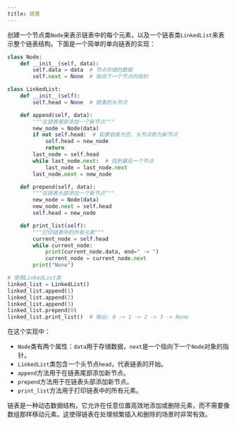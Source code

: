```yaml
---
title: 链表
---
```


创建一个节点类`Node`来表示链表中的每个元素，以及一个链表类`LinkedList`来表示整个链表结构。下面是一个简单的单向链表的实现：

```python
class Node:
    def __init__(self, data):
        self.data = data  # 节点存储的数据
        self.next = None  # 指向下一个节点的指针

class LinkedList:
    def __init__(self):
        self.head = None  # 链表的头节点

    def append(self, data):
        """在链表尾部添加一个新节点"""
        new_node = Node(data)
        if not self.head:  # 如果链表为空，头节点即为新节点
            self.head = new_node
            return
        last_node = self.head
        while last_node.next:  # 找到最后一个节点
            last_node = last_node.next
        last_node.next = new_node

    def prepend(self, data):
        """在链表头部添加一个新节点"""
        new_node = Node(data)
        new_node.next = self.head
        self.head = new_node

    def print_list(self):
        """打印链表中的所有元素"""
        current_node = self.head
        while current_node:
            print(current_node.data, end=" -> ")
            current_node = current_node.next
        print("None")

# 使用LinkedList类
linked_list = LinkedList()
linked_list.append(1)
linked_list.append(2)
linked_list.append(3)
linked_list.prepend(0)
linked_list.print_list()  # 输出: 0 -> 1 -> 2 -> 3 -> None
```

在这个实现中：

- `Node`类有两个属性：`data`用于存储数据，`next`是一个指向下一个`Node`对象的指针。
- `LinkedList`类包含一个头节点`head`，代表链表的开始。
- `append`方法用于在链表尾部添加新节点。
- `prepend`方法用于在链表头部添加新节点。
- `print_list`方法用于打印链表中的所有元素。

链表是一种动态数据结构，它允许在任意位置高效地添加或删除元素，而不需要像数组那样移动元素。这使得链表在处理频繁插入和删除的场景时非常有效。



